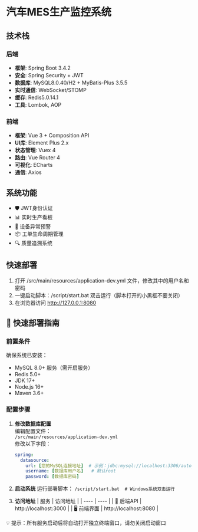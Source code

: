 # 汽车MES生产监控系统

## 技术栈
### 后端
- **框架**: Spring Boot 3.4.2
- **安全**: Spring Security + JWT
- **数据库**: MySQL8.0.40/H2 + MyBatis-Plus 3.5.5
- **实时通信**: WebSocket/STOMP
- **缓存**: Redis5.0.14.1
- **工具**: Lombok, AOP

### 前端
- **框架**: Vue 3 + Composition API
- **UI库**: Element Plus 2.x
- **状态管理**: Vuex 4
- **路由**: Vue Router 4
- **可视化**: ECharts
- **通信**: Axios

## 系统功能
- 🛡️ JWT身份认证
- 📊 实时生产看板
- 🔔 设备异常预警
- 📦 工单生命周期管理
- 🔍 质量追溯系统

## 快速部署
1. 打开 /src/main/resources/application-dev.yml 文件，修改其中的用户名和密码
2. 一键启动脚本：/script/start.bat 双击运行（脚本打开的小黑框不要关闭）
3. 在浏览器访问 http://127.0.0.1:8080

## 🚀 快速部署指南

### 前置条件
确保系统已安装：
- MySQL 8.0+ 服务（需开启服务）
- Redis 5.0+
- JDK 17+
- Node.js 16+
- Maven 3.6+

### 配置步骤
1. **修改数据库配置**  
   编辑配置文件：  
   `/src/main/resources/application-dev.yml`  
   修改以下字段：
   ```yaml
   spring:
     datasource:
       url: [您的MySQL连接地址]  # 示例：jdbc:mysql://localhost:3306/auto_motive_mes?useSSL=false
       username: [数据库用户名]   # 默认root
       password: [数据库密码]

2. **启动系统**
    运行部署脚本：
    `/script/start.bat  # Windows系统双击运行`

3. **访问地址**
|  服务   | 访问地址  |
|  ----  | ----  |
| 🔌 后端API  | http://localhost:3000 |
| 🖥️ 前端界面  | http://localhost:8080 |

💡 提示：所有服务启动后将自动打开独立终端窗口，请勿关闭启动窗口
